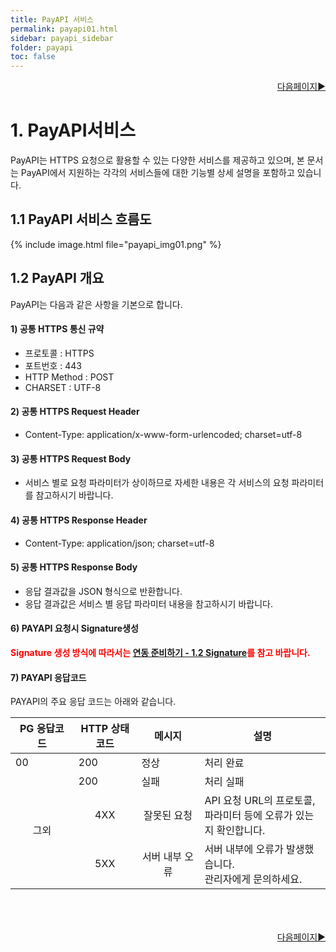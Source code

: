 ```yaml
---
title: PayAPI 서비스
permalink: payapi01.html
sidebar: payapi_sidebar
folder: payapi
toc: false
---
```


<div style="display: inline-block; width: 100%;">
  <a style="float:right;" href="/payapi02.html">다음페이지▶</a>
</div>

# 1. PayAPI서비스

PayAPI는 HTTPS 요청으로 활용할 수 있는 다양한 서비스를 제공하고 있으며, 본 문서는 PayAPI에서 지원하는 각각의 서비스들에 대한 기능별 상세 설명을 포함하고 있습니다.

## 1.1 PayAPI 서비스 흐름도

{% include image.html file="payapi_img01.png" %}

## 1.2 PayAPI 개요

PayAPI는 다음과 같은 사항을 기본으로 합니다.

#### 1) 공통 HTTPS 통신 규약
- 프로토콜 : HTTPS
- 포트번호 : 443
- HTTP Method : POST
- CHARSET : UTF-8

#### 2) 공통 HTTPS Request Header

- Content-Type: application/x-www-form-urlencoded; charset=utf-8

#### 3) 공통 HTTPS Request Body

- 서비스 별로 요청 파라미터가 상이하므로 자세한 내용은 각 서비스의 요청 파라미터를 참고하시기 바랍니다.

#### 4) 공통 HTTPS Response Header

- Content-Type: application/json; charset=utf-8

#### 5) 공통 HTTPS Response Body

- 응답 결과값을 JSON 형식으로 반환합니다.
- 응답 결과값은 서비스 별 응답 파라미터 내용을 참고하시기 바랍니다.

#### 6) PAYAPI 요청시 Signature생성 

<p style="color: red;"><strong>Signature 생성 방식에 따라서는 <a href="/prepare01.html#12-signature-개요">연동 준비하기 - 1.2 Signature</a>를 참고 바랍니다.</strong></p>

#### 7) PAYAPI 응답코드

PAYAPI의 주요 응답 코드는 아래와 같습니다.

<table class="tg" style="width: 100%">
  <colgroup>
    <col style="text-align: center; width: 20%">
    <col style="text-align: center; width: 20%">
    <col style="text-align: center; width: 20%">
    <col style="text-align: center; width: 40%">
  </colgroup>
  <thead>
    <tr>
      <th class="tg-01ax">PG 응답코드</th>
      <th class="tg-01ax">HTTP 상태 코드</th>
      <th class="tg-01ax">메시지</th>
      <th class="tg-02ax">설명</th>
    </tr>
  </thead>
  <tbody>
    <tr>
      <td class="center-align">00</td>
      <td class="center-align">200</td>
      <td class="center-align">정상</td>
      <td class="left-align">처리 완료</td>
    </tr>
    <tr>
      <td class="center-align" rowspan="3" style="text-align :center;vertical-align: middle">그외</td>
      <td class="center-align">200</td>
      <td class="center-align">실패</td>
      <td class="left-align">처리 실패</td>
    </tr>
    <tr>
      <td class="center-align" style="text-align: center; vertical-align: middle">4XX</td>
      <td class="center-align" style="text-align: center;">잘못된 요청</td>
      <td class="left-align">API 요청 URL의 프로토콜, 파라미터 등에 오류가 있는지 확인합니다.</td>
    </tr>
    <tr>
      <td class="center-align" style="text-align: center; vertical-align: middle">5XX</td>
      <td class="center-align" style="text-align: center;">서버 내부 오류</td>
      <td class="left-align">서버 내부에 오류가 발생했습니다.<br>관리자에게 문의하세요.</td>
    </tr>
  </tbody>
</table>

<div style="display: inline-block; width: 100%; margin-top: 50px;">
  <a style="float:right;" href="/payapi02.html">다음페이지▶</a>
</div>
